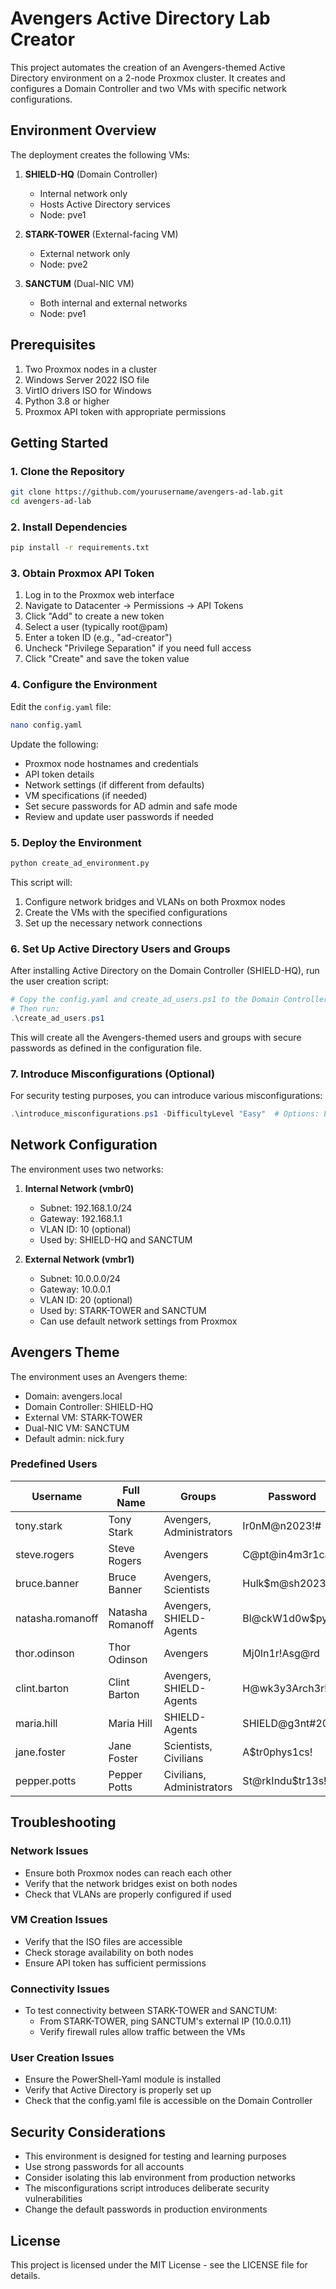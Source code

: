 # Avengers Active Directory Lab Creator

This project automates the creation of an Avengers-themed Active Directory environment on a 2-node Proxmox cluster. It creates and configures a Domain Controller and two VMs with specific network configurations.

## Environment Overview

The deployment creates the following VMs:

1. **SHIELD-HQ** (Domain Controller)
   - Internal network only
   - Hosts Active Directory services
   - Node: pve1

2. **STARK-TOWER** (External-facing VM)
   - External network only
   - Node: pve2

3. **SANCTUM** (Dual-NIC VM)
   - Both internal and external networks
   - Node: pve1

## Prerequisites

1. Two Proxmox nodes in a cluster
2. Windows Server 2022 ISO file
3. VirtIO drivers ISO for Windows
4. Python 3.8 or higher
5. Proxmox API token with appropriate permissions

## Getting Started

### 1. Clone the Repository

```bash
git clone https://github.com/yourusername/avengers-ad-lab.git
cd avengers-ad-lab
```

### 2. Install Dependencies

```bash
pip install -r requirements.txt
```

### 3. Obtain Proxmox API Token

1. Log in to the Proxmox web interface
2. Navigate to Datacenter → Permissions → API Tokens
3. Click "Add" to create a new token
4. Select a user (typically root@pam)
5. Enter a token ID (e.g., "ad-creator")
6. Uncheck "Privilege Separation" if you need full access
7. Click "Create" and save the token value

### 4. Configure the Environment

Edit the `config.yaml` file:

```bash
nano config.yaml
```

Update the following:
- Proxmox node hostnames and credentials
- API token details
- Network settings (if different from defaults)
- VM specifications (if needed)
- Set secure passwords for AD admin and safe mode
- Review and update user passwords if needed

### 5. Deploy the Environment

```bash
python create_ad_environment.py
```

This script will:
1. Configure network bridges and VLANs on both Proxmox nodes
2. Create the VMs with the specified configurations
3. Set up the necessary network connections

### 6. Set Up Active Directory Users and Groups

After installing Active Directory on the Domain Controller (SHIELD-HQ), run the user creation script:

```powershell
# Copy the config.yaml and create_ad_users.ps1 to the Domain Controller
# Then run:
.\create_ad_users.ps1
```

This will create all the Avengers-themed users and groups with secure passwords as defined in the configuration file.

### 7. Introduce Misconfigurations (Optional)

For security testing purposes, you can introduce various misconfigurations:

```powershell
.\introduce_misconfigurations.ps1 -DifficultyLevel "Easy"  # Options: Easy, Medium, Hard, Insane
```

## Network Configuration

The environment uses two networks:

1. **Internal Network (vmbr0)**
   - Subnet: 192.168.1.0/24
   - Gateway: 192.168.1.1
   - VLAN ID: 10 (optional)
   - Used by: SHIELD-HQ and SANCTUM

2. **External Network (vmbr1)**
   - Subnet: 10.0.0.0/24
   - Gateway: 10.0.0.1
   - VLAN ID: 20 (optional)
   - Used by: STARK-TOWER and SANCTUM
   - Can use default network settings from Proxmox

## Avengers Theme

The environment uses an Avengers theme:

- Domain: avengers.local
- Domain Controller: SHIELD-HQ
- External VM: STARK-TOWER
- Dual-NIC VM: SANCTUM
- Default admin: nick.fury

### Predefined Users

| Username | Full Name | Groups | Password |
|----------|-----------|--------|----------|
| tony.stark | Tony Stark | Avengers, Administrators | Ir0nM@n2023!# |
| steve.rogers | Steve Rogers | Avengers | C@pt@in4m3r1ca! |
| bruce.banner | Bruce Banner | Avengers, Scientists | Hulk$m@sh2023! |
| natasha.romanoff | Natasha Romanoff | Avengers, SHIELD-Agents | Bl@ckW1d0w$py! |
| thor.odinson | Thor Odinson | Avengers | Mj0ln1r!Asg@rd |
| clint.barton | Clint Barton | Avengers, SHIELD-Agents | H@wk3y3Arch3r! |
| maria.hill | Maria Hill | SHIELD-Agents | SHIELD@g3nt#2023 |
| jane.foster | Jane Foster | Scientists, Civilians | A$tr0phys1cs! |
| pepper.potts | Pepper Potts | Civilians, Administrators | St@rkIndu$tr13s! |

## Troubleshooting

### Network Issues

- Ensure both Proxmox nodes can reach each other
- Verify that the network bridges exist on both nodes
- Check that VLANs are properly configured if used

### VM Creation Issues

- Verify that the ISO files are accessible
- Check storage availability on both nodes
- Ensure API token has sufficient permissions

### Connectivity Issues

- To test connectivity between STARK-TOWER and SANCTUM:
  - From STARK-TOWER, ping SANCTUM's external IP (10.0.0.11)
  - Verify firewall rules allow traffic between the VMs

### User Creation Issues

- Ensure the PowerShell-Yaml module is installed
- Verify that Active Directory is properly set up
- Check that the config.yaml file is accessible on the Domain Controller

## Security Considerations

- This environment is designed for testing and learning purposes
- Use strong passwords for all accounts
- Consider isolating this lab environment from production networks
- The misconfigurations script introduces deliberate security vulnerabilities
- Change the default passwords in production environments

## License

This project is licensed under the MIT License - see the LICENSE file for details. 